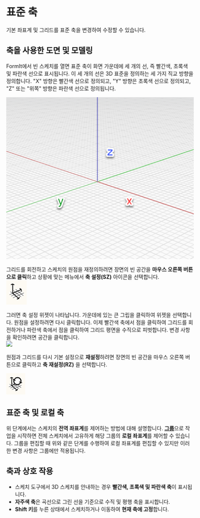 # 표준 축

기본 좌표계 및 그리드를 표준 축을 변경하여 수정할 수 있습니다.

## 축을 사용한 도면 및 모델링

FormIt에서 빈 스케치를 열면 표준 축이 화면 가운데에 세 개의 선, 즉 빨간색, 초록색 및 파란색 선으로 표시됩니다. 이 세 개의 선은 3D 표준을 정의하는 세 가지 직교 방향을 정의합니다. "X" 방향은 빨간색 선으로 정의되고, "Y" 방향은 초록색 선으로 정의되고, "Z" 또는 "위쪽" 방향은 파란색 선으로 정의됩니다.

![](../.gitbook/assets/axis.png)

그리드를 회전하고 스케치의 원점을 재정의하려면 장면의 빈 공간을 **마우스 오른쪽 버튼으로 클릭**하고 상황에 맞는 메뉴에서 **축 설정(SZ)** 아이콘을 선택합니다.\
![](<../.gitbook/assets/guid-d035d02f-480d-44a2-ae80-4b4fbf3a6117-low (1).png>)

그러면 축 설정 위젯이 나타납니다. 가운데에 있는 큰 그립을 클릭하여 위젯을 선택합니다. 원점을 설정하려면 다시 클릭합니다. 이제 빨간색 축에서 점을 클릭하여 그리드를 회전하거나 파란색 축에서 점을 클릭하여 그리드 평면을 수직으로 피벗합니다. 변경 사항을 확인하려면 공간을 클릭합니다.\
![](../.gitbook/assets/2021-01-14\_12-30-10.gif)

원점과 그리드를 다시 기본 설정으로 **재설정**하려면 장면의 빈 공간을 마우스 오른쪽 버튼으로 클릭하고 **축 재설정(RZ)** 을 선택합니다.

![](../.gitbook/assets/guid-eb26f44b-70b2-404a-8a7c-57d094d888c3-low.png)

## 표준 축 및 로컬 축

위 단계에서는 스케치의 **전역 좌표계**를 제어하는 방법에 대해 설명합니다. [**그룹**](groups.md)으로 작업을 시작하면 전체 스케치에서 고유하게 해당 그룹의 **로컬 좌표계**를 제어할 수 있습니다. 그룹을 편집할 때 위와 같은 단계를 수행하여 로컬 좌표계를 편집할 수 있지만 이러한 변경 사항은 그룹에만 적용됩니다.

## 축과 상호 작용

* 스케치 도구에서 3D 스케치를 안내하는 경우 **빨간색, 초록색 및 파란색 축**이 표시됩니다.
* **자주색 축**은 곡선으로 그린 선을 기준으로 수직 및 평행 축을 표시합니다.
* **Shift 키**를 누른 상태에서 스케치하거나 이동하여 **현재 축에 고정**합니다.
